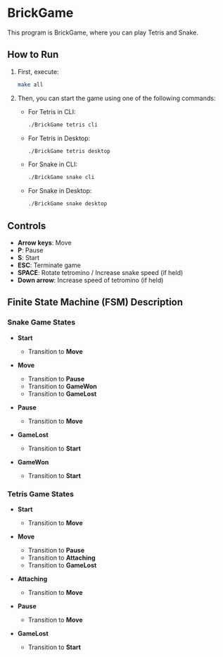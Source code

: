 # BrickGame

This program is BrickGame, where you can play Tetris and Snake.

## How to Run

1. First, execute:
   ```bash
   make all
   ```

2. Then, you can start the game using one of the following commands:

   - For Tetris in CLI:
     ```bash
     ./BrickGame tetris cli
     ```

   - For Tetris in Desktop:
     ```bash
     ./BrickGame tetris desktop
     ```

   - For Snake in CLI:
     ```bash
     ./BrickGame snake cli
     ```

   - For Snake in Desktop:
     ```bash
     ./BrickGame snake desktop
     ```

## Controls

- **Arrow keys**: Move
- **P**: Pause
- **S**: Start
- **ESC**: Terminate game
- **SPACE**: Rotate tetromino / Increase snake speed (if held)
- **Down arrow**: Increase speed of tetromino (if held)

## Finite State Machine (FSM) Description

### Snake Game States
- **Start** 
  - Transition to **Move**

- **Move**
  - Transition to **Pause**
  - Transition to **GameWon**
  - Transition to **GameLost**

- **Pause**
  - Transition to **Move**

- **GameLost**
  - Transition to **Start**

- **GameWon**
  - Transition to **Start**

### Tetris Game States
- **Start**
  - Transition to **Move**

- **Move**
  - Transition to **Pause**
  - Transition to **Attaching**
  - Transition to **GameLost**

- **Attaching**
  - Transition to **Move**

- **Pause**
  - Transition to **Move**

- **GameLost**
  - Transition to **Start**